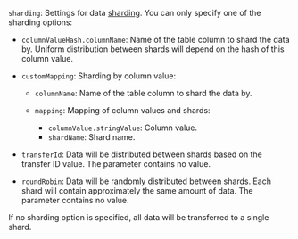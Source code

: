 `sharding`: Settings for data [sharding](../../../../../managed-clickhouse/concepts/sharding.md). You can only specify one of the sharding options:

* `columnValueHash.columnName`: Name of the table column to shard the data by. Uniform distribution between shards will depend on the hash of this column value.

* `customMapping`: Sharding by column value:

   * `columnName`: Name of the table column to shard the data by.

   * `mapping`: Mapping of column values and shards:

      * `columnValue.stringValue`: Column value.
      * `shardName`: Shard name.

* `transferId`: Data will be distributed between shards based on the transfer ID value. The parameter contains no value.

* `roundRobin`: Data will be randomly distributed between shards. Each shard will contain approximately the same amount of data. The parameter contains no value.

If no sharding option is specified, all data will be transferred to a single shard.
